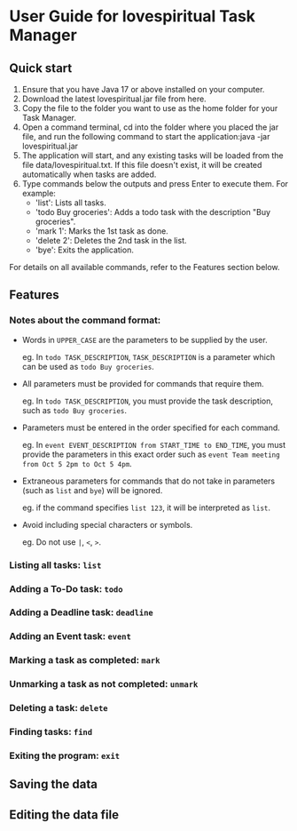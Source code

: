 # User Guide for lovespiritual Task Manager

## Quick start
1. Ensure that you have Java 17 or above installed on your computer.
2. Download the latest lovespiritual.jar file from here.
3. Copy the file to the folder you want to use as the home folder for your Task Manager.
4. Open a command terminal, cd into the folder where you placed the jar file, and run the following command to start the application:java -jar lovespiritual.jar
5. The application will start, and any existing tasks will be loaded from the file data/lovespiritual.txt. If this file doesn't exist, it will be created automatically when tasks are added.
6. Type commands below the outputs and press Enter to execute them. For example:
   - 'list': Lists all tasks.
   - 'todo Buy groceries': Adds a todo task with the description "Buy groceries".
   - 'mark 1': Marks the 1st task as done.
   - 'delete 2': Deletes the 2nd task in the list.
   - 'bye': Exits the application.

For details on all available commands, refer to the Features section below.

## Features
### Notes about the command format:
- Words in `UPPER_CASE` are the parameters to be supplied by the user. 

    eg. In `todo TASK_DESCRIPTION`, `TASK_DESCRIPTION` is a parameter which can be used as `todo Buy groceries`.


- All parameters must be provided for commands that require them.

    eg. In `todo TASK_DESCRIPTION`, you must provide the task description, such as `todo Buy groceries`.


- Parameters must be entered in the order specified for each command.

    eg. In `event EVENT_DESCRIPTION from START_TIME to END_TIME`, you must provide the parameters in this exact order such as `event Team meeting from Oct 5 2pm to Oct 5 4pm`.


- Extraneous parameters for commands that do not take in parameters (such as `list` and `bye`) will be ignored.

    eg. if the command specifies `list 123`, it will be interpreted as `list`.


- Avoid including special characters or symbols. 

    eg. Do not use `|`, `<`, `>`.

### Listing all tasks: `list`
### Adding a To-Do task: `todo`
### Adding a Deadline task: `deadline`
### Adding an Event task: `event`
### Marking a task as completed: `mark`
### Unmarking a task as not completed: `unmark`
### Deleting a task: `delete`
### Finding tasks: `find`
### Exiting the program: `exit`
## Saving the data
## Editing the data file


<!-- // Product screenshot goes here 

// Product intro goes here

## Adding deadlines

// Describe the action and its outcome.

// Give examples of usage

Example: `keyword (optional arguments)`

// A description of the expected outcome goes here

```
expected output
```

## Feature ABC

// Feature details


## Feature XYZ

// Feature details
-->